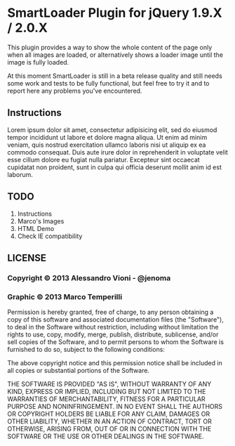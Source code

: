 # SmartLoader Plugin for jQuery 1.9.X / 2.0.X

This plugin provides a way to show the whole content of the page   only when all images are loaded, or alternatively shows a loader image until the image is fully loaded.

At this moment SmartLoader is still in a beta release quality and still needs some work and tests to be fully functional, but feel free to try it and to report here any problems you've encountered.

## Instructions

Lorem ipsum dolor sit amet, consectetur adipisicing elit, sed do eiusmod
tempor incididunt ut labore et dolore magna aliqua. Ut enim ad minim veniam,
quis nostrud exercitation ullamco laboris nisi ut aliquip ex ea commodo
consequat. Duis aute irure dolor in reprehenderit in voluptate velit esse
cillum dolore eu fugiat nulla pariatur. Excepteur sint occaecat cupidatat non
proident, sunt in culpa qui officia deserunt mollit anim id est laborum.

## TODO
1. Instructions
2. Marco's Images
3. HTML Demo
4. Check IE compatibility

## LICENSE

### Copyright © 2013 Alessandro Vioni - @jenoma
### Graphic © 2013 Marco Temperilli

Permission is hereby granted, free of charge, to any person obtaining a copy of this software and associated documentation files (the "Software"), to deal in the Software without restriction, including without limitation the rights to use, copy, modify, merge, publish, distribute, sublicense, and/or sell copies of the Software, and to permit persons to whom the Software is furnished to do so, subject to the following conditions:

The above copyright notice and this permission notice shall be included in all copies or substantial portions of the Software.

THE SOFTWARE IS PROVIDED "AS IS", WITHOUT WARRANTY OF ANY KIND, EXPRESS OR IMPLIED, INCLUDING BUT NOT LIMITED TO THE WARRANTIES OF MERCHANTABILITY, FITNESS FOR A PARTICULAR PURPOSE AND NONINFRINGEMENT. IN NO EVENT SHALL THE AUTHORS OR COPYRIGHT HOLDERS BE LIABLE FOR ANY CLAIM, DAMAGES OR OTHER LIABILITY, WHETHER IN AN ACTION OF CONTRACT, TORT OR OTHERWISE, ARISING FROM, OUT OF OR IN CONNECTION WITH THE SOFTWARE OR THE USE OR OTHER DEALINGS IN THE SOFTWARE.